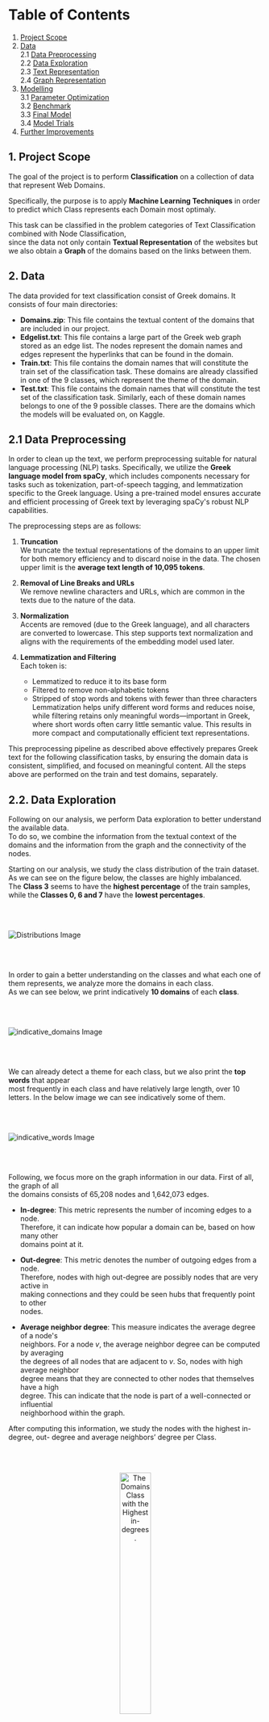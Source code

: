# Table of Contents

1. [Project Scope](#1-project-scope)  
2. [Data](#2-data)  
   2.1 [Data Preprocessing](#21-data-preprocessing)  
   2.2 [Data Exploration](#22-data-exploration)  
   2.3 [Text Representation](#23-text-representation)  
   2.4 [Graph Representation](#24-graph-representation)  
3. [Modelling](#3-modelling)  
   3.1 [Parameter Optimization](#31-parameter-optimization)  
   3.2 [Benchmark](#32-benchmark)  
   3.3 [Final Model](#33-final-model)  
   3.4 [Model Trials](#34-model-trials)  
4. [Further Improvements](#4-further-improvements)




## 1. Project Scope 
The goal of the project is to perform **Classification** on a collection of data that represent Web Domains.  


Specifically, the purpose is to apply **Machine Learning Techniques** in order to predict which Class represents each Domain most optimaly.  


This task can be classified in the problem categories of Text Classification combined with Node Classification,  
since the data not only contain **Textual Representation** of the websites but we also obtain a **Graph** of the domains based on the links between them.  


## 2. Data 
  The data provided for text classification consist of Greek domains. It consists of four main 
directories: 
- **Domains.zip**: This file contains the textual content of the domains that are included 
in our project.  
- **Edgelist.txt**: This file contains a large part of the Greek web graph stored as an edge
list. The nodes represent the domain names and edges represent the hyperlinks that 
can be found in the domain. 
- **Train.txt**: This file contains the domain names that will constitute the train set of the 
classification task. These domains are already classified in one of the 9 classes, which 
represent the theme of the domain.  
- **Test.txt**: This file contains the domain names that will constitute the test set of the 
classification task. Similarly, each of these domain names belongs to one of the 9 
possible classes. There are the domains which the models will be evaluated on, on 
Kaggle. 


## 2.1 Data Preprocessing

  In order to clean up the text, we perform preprocessing suitable for natural language processing (NLP) tasks. Specifically, we utilize the **Greek language model from spaCy**, which includes components necessary for tasks such as tokenization, part-of-speech tagging, and lemmatization specific to the Greek language. Using a pre-trained model ensures accurate and efficient processing of Greek text by leveraging spaCy's robust NLP capabilities.

The preprocessing steps are as follows:

1. **Truncation**  
   We truncate the textual representations of the domains to an upper limit for both memory efficiency and to discard noise in the data. The chosen upper limit is the **average text length of 10,095 tokens**.

2. **Removal of Line Breaks and URLs**  
   We remove newline characters and URLs, which are common in the texts due to the nature of the data.

3. **Normalization**  
   Accents are removed (due to the Greek language), and all characters are converted to lowercase. This step supports text normalization and aligns with the requirements of the embedding model used later.

4. **Lemmatization and Filtering**  
   Each token is:
   - Lemmatized to reduce it to its base form
   - Filtered to remove non-alphabetic tokens
   - Stripped of stop words and tokens with fewer than three characters
    Lemmatization helps unify different word forms and reduces noise, while filtering retains only meaningful words—important in Greek, where short words often carry  little semantic value. This results in more compact and computationally efficient text representations.

This preprocessing pipeline as described above effectively prepares Greek text for the 
following classification tasks, by ensuring the domain data is consistent, simplified, and 
focused on meaningful content. 
All the steps above are performed on the train and test domains, separately.  

## 2.2. Data Exploration

Following on our analysis, we perform Data exploration to better understand the available data.  
To do so, we combine the information from the textual context of the domains and the  information from the graph and the connectivity of the nodes.  


Starting on our analysis, we study the class distribution of the train dataset.  As we can see on the figure below, the classes are highly imbalanced.  
The **Class 3** seems to have the **highest percentage** of the train samples, while the **Classes 0, 6 and 7** have the **lowest percentages**.

<br><br>

![Distributions Image](images/class_dist.png)

<br><br>

In order to gain a better understanding on the classes and what each one of them represents, we analyze more the domains in each class.  
As we can see below, we print indicatively **10 domains** of each **class**.

<br><br>

![indicative_domains Image](images/indicative_domains.png)

<br><br>

We can already detect a theme for each class, but we also print the **top words** that appear  
most frequently in each class and have relatively large length, over 10 letters. 
In the below image we can see indicatively some of them.

<br><br>

![indicative_words Image](images/indicative_words.png)

<br><br>

Following, we focus more on the graph information in our data. First of all, the graph of all  
the domains consists of 65,208 nodes and 1,642,073 edges.

- **In-degree**: This metric represents the number of incoming edges to a node.  
  Therefore, it can indicate how popular a domain can be, based on how many other  
  domains point at it.

- **Out-degree**: This metric denotes the number of outgoing edges from a node.  
  Therefore, nodes with high out-degree are possibly nodes that are very active in  
  making connections and they could be seen hubs that frequently point to other  
  nodes.

- **Average neighbor degree**: This measure indicates the average degree of a node's  
  neighbors. For a node *v*, the average neighbor degree can be computed by averaging  
  the degrees of all nodes that are adjacent to *v*. So, nodes with high average neighbor  
  degree means that they are connected to other nodes that themselves have a high  
  degree. This can indicate that the node is part of a well-connected or influential  
  neighborhood within the graph.

After computing this information, we study the nodes with the highest in-degree, out-
degree and average neighbors’ degree per Class.


<br><br>
<p align="center">
  <img src="images/in-degrees.png" width="35%" alt="The Domains Class with the Highest in-degrees."><br>
  <span style="color: lightblue;">Image 4: The Domains Class with the Highest In-Degrees</span>
</p>

<br><br>

<p align="center">
  <img src="images/out-degrees.png" width="35%" alt="The Domains Class with the Highest out-degrees."><br>
  <span style="color: lightblue;">Image 5: The Domains Class with the Highest Out-Degrees</span>
</p>

<br><br>

<p align="center">
  <img src="images/avg-degrees.png" width="35%" alt="The Domains Class with the Highest average degrees."><br>
  <span style="color: lightblue;">Image 6: The Domains Class with the Highest Average Degrees</span>
</p>

<br><br>


As we can see from the above, and especially from in-degrees and out-degrees results, there
seem to be a clear theme for each Class. If we combine all of the above insights we can
conclude the following:

<br><br>
<p align="center">
  <img src="images/class_desc_table.png" width="70%" alt="Class Description"><br>
</p>

<br><br>



Next in our analysis, we study the communities that are formed on the train domains in each of the 9
Classes. To do so we utilize the Louvain method, which can provide valuable insights into the
structural organization and cohesiveness of the nodes within each class and we calculate the number
of communities per Class.

<br><br>
<p align="center">
  <img src="images/communities_num.png" width="50%" alt="Communities"><br>
</p>

<br><br>

The number of communities detected in each class indicates how the nodes within each
class are grouped based on their connections. In our data, the numbers range from 7 to 11

communities per class, however there is no huge difference between the classes. Some
remarks on that:

- **Classes with Higher Number of Communities (10-11):** 
    Classes 0, 1, 2, 5, and 8 have
    more communities than the rest. This might suggests that these classes have a more
    complex structure with multiple distinct subgroups. These classes may have more
    diverse or varied content, leading to the formation of more subgroups within the
    network, which could represent different themes, or areas of interest.
- **Classes with Fewer Communities (7-9)** : Classes 3, 4, 6, and 7 have fewer
    communities. This indicates a more cohesive structure with fewer groups. These
    classes might have more homogenous content or stronger interconnections among
    the nodes, resulting in fewer, more significant clusters.

Finally, before we continue with the rest components of the model development, we print some
informative statistics on the train and test dataset, but also per each of the Classes.

<br><br>
<p align="center">
  <img src="images/domain_stats.png" width="50%" alt="domain_stats"><br>
</p>

<br><br>

The vocabulary size is quite large, reflecting a rich and diverse set of words used across the
textual content of the domains. However, there are 30,428 out-of-vocabulary (OOV) words
in the test set, which is significant. This could imply that there are many words in the test set
that the model has not seen during training, potentially affecting the model's ability later on
to accurately interpret test data.

Generally, the average lengths of the texts per class seem similar. However, Class 3 has the
highest average document length (3, 813 tokens), indicating that documents in this class tend
to be longer and possibly more detailed. As a reminder, this Class seems to contain domains
from the “News” domain, so this can explain this fact.

## 2.3. Text Representation

After the data preprocessing & exploration, we continue with creating a valid representation
of the text data, in order to use them in the classification models. There are various choices
on this area (e.g., tf-idf representation, embeddings using pretrained Greek model from fast-
text), but the most helpful representation was achieved by utilizing pre – trained models
based on BERT and extracting the embeddings of the words in our text.

As we know, BERT provides embeddings with contextual information, allowing them to
capture the meaning of words based on their surrounding context, which often leads to
more accurate representations for downstream tasks. Furthermore, due to the limited
availability of high-quality models for Greek text, using BERT embeddings becomes crucial as
it outperforms other models (e.g. fast-text that was also used, did not result in good
performance).

Specifically, since the textual representation of the domains is in the Greek language, we
used a Sentence Transformer based on the Greek media Bert model^1. This model was
trained on a custom dataset containing triplets from the combined Greek “internet”, “social-
media” and “press” domains. The dataset was created by sampling triplets of sentences
from the same domain, where the first two sentences are more similar than the third one.
Training objective was to maximize the similarity between the first two sentences and
minimize the similarity between the first and the third sentence.

By utilizing this pre-trained model, each sentence is mapped to a 768 - dimensional dense
vector space, which will be used as input to our classification models later.

It should be noted, that besides this transformer, we tested another Bert based model,
which is also trained in Greek texts^2. Specifically, we obtained the embeddings of the tokens
of each sentence and produced the sentence embedding by averaging the tokens’
embeddings. However, by comparing the performance of these embeddings with the
embeddings produced from the Sentence Tokenizer on our baseline model (Simple Logistic
Regression model, described below), we concluded that the Sentence Tokenizer embeddings
produce more accurate representations. This discrepancy between those two might be due
to the way these models were trained or the data that were used, since the Sentence
Tokenizer mentions that it was trained on social media data and press domains, which might
be more similar to our data.

Therefore, to conclude each sentence/record is of shape (768,) and therefore our initial
training set consists of 1,812 sentences of size 768.

## 2.4 Graph Representation
Up to here, we have managed to represent the textual information of the domains; however
we also need to capture information from the graph, in order to make the classification
more accurate.

Specifically, we capture the connectivity of the nodes – domains in the graph based on the
following methodology:
- Firstly, we generate **random walks** (20 random walks with max depth of 40 nodes)
for nodes in the graph. Each walk starts from a domain node and randomly traverses
neighboring domains, capturing local domain relationships.
- Then, we represent each random walk sequence as a “text” document, where nodes
visited in the random walk correspond to “words” in the text. We utilize and train
Word2Vec model to learn embeddings for each node based on these sequences,
capturing the structural information of the graph and contextual relationships
between domains. This **Word2Vec** model is a skip-gram model which basically learns
to predict the neighboring domains given a domain, and we use a window size of 10,
meaning the model considers 10 neighboring domains on each side of the domain
during training.

Therefore, from the procedure above, each domain node in the graph will be represented by
a dense vector of size **(128,)** which is our chosen embedding size in the **Word2Vec** model,
capturing the structural information and relationships with other domains in the graph.
In addition to using random walks for generating node embeddings, we also incorporate
structural features for each domain node
Specifically, we utilize the **in-degree**, **out-degree**, and **average neighbor degree**. These
features are also explained in the Data Exploration analysis, however in general they provide
information about the connectivity of nodes, as the in-degree represents the node
popularity within the network, the out-degree represents the node's activity and finally the
average neighbor degree provides insights into the connectivity of a node's neighbors,
helping to understand the local network density around the node.
We also extracted an additional feature **(1,)** by converting the graph to an undirected graph
and partitioning the nodes into communities based on their connectivity patterns using the
Louvain algorithm.
Combining these four features with the learned **embeddings** from **Word2Vec (deep walks)**,
we get node representations of size **(132,)**, which will later be used in the modeling process.


## 3. Modelling
In this section, we describe the developed final model and some trial models that achieved a
satisfactory score. We aimed to leverage both textual information and graph structural
features in order to achieve high classification accuracy. To achieve this, we developed the
following model architecture that effectively integrates both the text and the graph data,
enabling comprehensive analysis and capturing the interplay between textual content and
network structure for improved performance.

## 3.1. Parameter Optimization
In order to find the optimal hyper – parameters that could be used in the models developed
and mentioned below, we opted to perform tuning using the Optuna framework3. Optuna is
an open-source optimization library, which searches the optimal solution by trial and error in
the search space that is defined by us (by defining the lower value, the upper value and the
step size (wherever needed) of each hyper-parameter), and it automatically prunes
unpromising trials for faster results.
Specifically, it leverages a history of past trials to inform subsequent hyperparameter
selections. By analyzing this historical data, it identifies promising regions of the
hyperparameter space to explore further. This iterative refinement is driven by a Bayesian
optimization algorithm, which enables efficient and effective hyperparameter optimization.
For this project, we defined a maximum of 50 trials for the hyperparameter optimization
process.


## 3.2. Benchmark
In order to obtain a benchmark model and initially check the performance of our chosen
features in the text classification process, we train and evaluate a simple Logistic Regression
model.
On our first trial, we utilized as input to the model only the text embeddings and the results
can be seen below. As expected, the performance is not optimal as it achieves an accuracy
of 58% and a macro f1-score of 59%.

<br><br>
<p align="center">
  <img src="images/benchmark_class_report.png" width="40%" alt="BENCHMARK CLASS REPORT"><br>
</p>
<br><br>

<br><br>
<p align="center">
  <img src="images/benchmark_conf_matrix.png" width="40%" alt="BENCHMARK CONF MATRIX"><br>
</p>
<br><br>

We should also note that we examined the Logistic Regression performance using SVD on
the text representations, to reduce the dimensionality of the text features before feeding them 
into the logistic regression classifier and reduce any possible noise that is present in
our data. The number of features we tested varied from 100-200, which they explained over
95% of the variance. However, the performance was not improved, so the SVD was not
further used.

## 3.3 Final model
In this section, we present the architecture of our modeling approach, which produced the
model with the best performance.
Specifically, this architecture sequentially utilizes three different models. The output of each
model serves as the input to the subsequent model, with additional features incorporated at
each stage. A high – level representation can be seen below:

<br><br>
<p align="center">
  <img src="images/final_model_architecture.png" width="30%" alt="final_model_architecture"><br>
</p>
<br><br>


### Model 1: MLP using text embeddings
Starting the modeling process, we decide to train a MLP model that takes as input features
the text embeddings produced using the Sentence Tokenizer, of size (768,). We firstly split
the data into 90% train and 10% validation sets, in order to evaluate the generalization
power of each model. Then, we define the search space to be used in the Optuna
framework, where we define the max trials as 50:



<br><br>
<p align="center">
  <img src="images/mlp_parameters.png" width="40%" alt="IMAGE MLP PARAMETERS"><br>
</p>
<br><br>

For the training process, we also utilize Early Stopping in order to avoid the overfitting of the
model, using as patience 5 epochs and then we train the model for 100 epochs. The model
with the best hyper-parameters is the following, which achieves a train loss of 0.8964 and a
validation loss of 1.0685:

<br><br>
<p align="center">
  <img src="images/BIG_PIC.png" width="80%" alt="IMAGE MLP PARAMETERS"><br>
</p>
<br><br>


From the above plots we can see that after around 20 epochs, the training and validation
loss curves start to converge, indicating that the model is stabilizing. However, the training
loss continues to decrease, while the validation loss shows a slight increase towards the end,
indicating potential overfitting. Besides the Early Stopping mechanism we used, which
worked and stopped the training at around 40 epochs, we could utilize Regularization
methods or increase the dropout rate.

Using the validation dataset, we evaluate the trained MLP model, which leads to the
following results. As we can see, this model already outperforms the Logistic Regression
used as baseline, which was expected.

<br><br>
<p align="center">
  <img src="images/conf_matrix_model1.png" width="40%" alt="IMAGE MLP PARAMETERS"><br>
</p>
<br><br>

<br><br>
<p align="center">
  <img src="images/classification_report_model_1.png" width="40%" alt="IMAGE MLP PARAMETERS"><br>
</p>
<br><br>

### Model 2: MLP using the output of Model 1 combined with  representations
After training the best-performing MLP on the first step, we obtain the probability
distribution it produces for each input, which has a size of **(9,)** corresponding to our 9
classes. 


This probability distribution reflects the confidence of this model in assigning each
input to the classes. In order to further enhance our model's performance, we introduce the
additional - based features.  


Specifically, we create the  representation as described in the respective section
above. This representation consists of feature vectors of size 128, derived from **Word2Vec**
application on **random walks**, along with the three-node metrics: in-degree, out-degree, and
average neighbors' degree and the **(1,)** vector that indicates the partition. These combined
vectors, totaling a size of 132 (128 + 3+1), capture the structural properties and connectivity
information of the nodes within the.  


This combined input for the second MLP, is thus formed by concatenating the probability
distribution from **Model 1** with the  representation vectors. The purpose of using the
probability distribution from **Model 1** as an input to **Model** 2 is twofold.  


Firstly, it enables **Model 2** to build upon the initial classification, leveraging the probabilistic information that
reflects the initial model's confidence in class assignments.  
Secondly, by integrating this probabilistic data with graph-based features, **Model 2** can refine its understanding of the
input data, potentially capturing more complex relationships and dependencies that the initial model might have missed.  
Following, using the approach described earlier, we scale the input vectors since the features are on a different scale, where the probabilities range from 0 to 1 and the representation features are much larger numbers.


We tried both no scaled and scaled input data, and we saw that scaling helped in the convergence of algorithms and resulted in betterresults (val loss and accuracy).
Again, as of **Model 1**, we define the same search space for the **Optuna** framework to utilize
and find the best hyper – parameters, by performing 50 trials at maximum and we utilize
**Early Stopping**. The model with the best hyper-parameters is the following, which achieves a
train loss of 0.2842 and a validation loss 0f 0.7445:


<br><br>
<p align="center">
  <img src="images/BIG_PIC_model2.png" width="80%" alt="IMAGE MLP PARAMETERS"><br>
</p>
<br><br>

From the plots we can see that the validation loss starts to level off around the 5th epoch  and shows minimal improvement after that, indicating that the model may start overfitting to the training data around this point.
The training loss continues to decrease steadily throughout the training period, suggesting that the model is continuing to learn the specifics of the training data.  
The gap between the training loss and the validation loss widens as the epochs progress.  
This widening gap is a strong indicator of overfitting, where the model performs well on training data but does not generalize as well to unseen validation data.  


To resolve this, we could add regularization methods or widen the search space of the hyper parameters, by increasing the possible dropout rates.  
Using the validation dataset, we evaluate the best MLP model produced, which leads to the following results.  

<br><br>
<p align="center">
  <img src="images/model1_accuracy.png" width="40%" alt="IMAGE MLP PARAMETERS"><br>
</p>
<br><br>

As we can see, this model achieves better performance that the first MLP model, since it effectively integrates the probability distribution from Model 1 with the enriched graph representations.  
The enhanced feature set enables the model to capture more complex patterns and relationships, thereby providing a more comprehensive understanding and classification of the input data. 

We could mention that:
- We also developed and tested one MLP model (instead of 2) that integrates text
embeddings and -based features. Specifically, we truncated the text
embeddings to a 100-dimensional space and combined them with 132 -based
features, creating a comprehensive feature set to capture both textual and
structural information. We ultimately decided to abandon this model, which
combined truncated 100-dimensional text embeddings with 132 -based
features, as its performance on the submission test was slightly lower compared to
the alternative model.

<br><br>
<p align="center">
  <img src="images/graph-based_mlp_model1_accuracy.png" width="40%" alt="IMAGE MLP PARAMETERS"><br>
</p>
<br><br>

- Furthermore, we tested a Logistic Regression model using same features set. The
model's performance improved significantly with these enhanced features
compared to the benchmark Logistic Regression and achieves accuracy of 68%;
however it remains worse than the MLP model 2.

<br><br>
<p align="center">
  <img src="images/logreg-based_mlp_model1_accuracy.png" width="40%" alt="IMAGE MLP PARAMETERS"><br>
</p>
<br><br>

### Model 3: GCN using the output of Model 2 combined with graph representations
As a final model, we decided to use a Graph Convolutional Neural Network (GCN) model, which is suitable for data similar to those used in this project, since they are a class of neural networks specifically designed to work with graph-structured data.


More analytically, GCNs is a powerful technique for extracting and summarizing node information within a graph structure. It is derived from the convolution operation used in Convolutional Neural Networks (CNNs), which are commonly applied to image data.  
In GCNs we create features for each node, and we store them in a feature matrix for efficiency purposes. Like almost every Graph Deep Learning Architecture, the GCN also has two key processes: Message passing and Update.  
In GCNs, the message passing, and aggregation step involves aggregating features from neighboring nodes and the node itself (a weighted sum of the feature vectors of the neighbors).  
To ensure appropriate scaling, we use a normalized adjacency matrix. The update rule combines the aggregated features with a learnable weight matrix and applies a non-linearity function.


The combination of these steps in multiple layers allows GCNs to effectively capture the
structural information of the graph and learn meaningful node embeddings.


More specifically, regarding the input features, we should note that since the entire graph is
used as data, features should be created for all nodes.  
Therefore, for the nodes where we have data available, we utilize the probability vector of size **(9,)** which is produced from the Model 2 and the 128-dimensional vectors produced from the random walks using Word2Vec (as explained in the respective section).

For the nodes where we do not have data, we generate 9 random values between 0 and 1, and also use the 128-dimensional vectors the random walks using the Word2Vec model. The use of those embeddings which contain Topological Context is a better alternative to the creation of random features.

With our approach, the model has information even before the beginning of its training.  
The architecture of the GCN consists of two GCN layers followed by a fully connected layer.  
In the forward pass, the input features propagate through the first GCN layer, followed by a
ReLU activation function and dropout for regularization.  
Then the output passes through the second GCN layer with similar activation and dropout.  
Finally, the output is fed into a linear layer to produce class scores, which are then passed through a log-softmax function to
obtain output probabilities over classes.  
We train the model for 150 epochs. The hyper-parameters used to train the model are the following:


<br><br>
<p align="center">
  <img src="images/parameters_table_gcn.png" width="40%" alt="IMAGE MLP PARAMETERS"><br>
</p>
<br><br>

The results can be seen below. The model achieves a train loss of 0.7550 and a validation
loss of 0.9162. From the plot of train and validation loss, we can see that the issue of
overfitting seems to be resolved or at least is less present.

<br><br>
<p align="center">
  <img src="images/model_loss_gcn_lineplot.png" width="80%" alt="IMAGE MLP PARAMETERS"><br>
</p>
<br><br>

Using the validation dataset, we evaluate the model produced, which leads to the following
results. As we can see, this model achieves accuracy at 71% and a f1-score of 68%.

<br><br>
<p align="center">
  <img src="images/gcn_accuracy_report.png" width="40%" alt="IMAGE MLP PARAMETERS"><br>
</p>
<br><br>

We should notice that even though the accuracy is slightly less than the previous MLP
model, the overfitting issue seems to be better in this model.
By utilizing the probability distributions produced from this model for the unknown test
set, we achieve a Private loss of 0.9196 and a Public loss of 0.8620 on the Kaggle
submission.


## 3.4 Model Trials

### • Modeling Trials:
- We initially tested models using different feature sets independently:
  - MLP model using the text embeddings alone.
  - MLP model using graph-based features alone, both with and without Louvain community labels.

### • Combined Feature Models:
- We experimented with combining text embeddings and graph-based features:
  - MLP model using the full text embeddings (768,) combined with graph-based features.
  - MLP model using the truncated text embeddings (100,) combined with graph-based features.

### • Feature Scaling:
- For every feature set combination, we evaluated the model performance both with and without feature scaling to assess its impact on results.

Best Model Identification based on the final leaderboard results
After the private results were revealed on Kaggle post-competition, we observed that our
best model achieved a score of 0.8735. However, this model was not selected for evaluation
because its public score on a sample of the test set (0.9881) was lower than our best
submission's public score (0.8929).
The best predictions were the output of the second MLP model, using the described
approach, combining the predicted probabilities with the graph-based features of size (141,)
# 4. Further Improvements
For further improvements, several strategies could be explored to address observed
limitations and enhance model performance.
<br>
➢ Firstly, given the indications of overfitting observed in our models, implementing
regularization techniques such as batch normalization layers in the MLP
architectures could help mitigate this issue.
<br>
➢ Additionally, to address discrepancies between validation and test losses,
techniques such as cross-validation could be employed for fine-tuning, providing a
more robust assessment of model performance across different data splits.
<br>
➢ Moreover, to handle the imbalanced dataset, approaches like data augmentation or
random sampling could be employed to ensure better representation of minority
classes.
<br>
➢ Exploring advanced feature engineering methods such as topic modeling to extract
topic distributions from texts, instead of relying solely on text model’s predicted
probability distributions, could enhance the model's ability to capture nuanced
information.
➢ Lastly, for improving graph-related features, incorporating additional measures such
as PageRank or other centrality metrics could provide richer representations of node
importance and connectivity within the graph structure.
